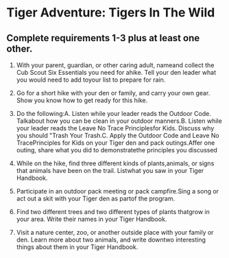 # Tiger Adventure: Tigers In The Wild

## Complete requirements 1-3 plus at least one other.

1. With your parent, guardian, or other caring adult, nameand collect the Cub Scout Six Essentials you need for ahike. Tell your den leader what you would need to add toyour list to prepare for rain.

2. Go for a short hike with your den or family, and carry your own gear. Show you know how to get ready for this hike.

3. Do the following:A. Listen while your leader reads the Outdoor Code. Talkabout how you can be clean in your outdoor manners.B. Listen while your leader reads the Leave No Trace Principlesfor Kids. Discuss why you should "Trash Your Trash.C. Apply the Outdoor Code and Leave No TracePrinciples for Kids on your Tiger den and pack outings.Affer one outing, share what you did to demonstratethe principles you discussed

4. While on the hike, find three different kinds of plants,animals, or signs that animals have been on the trail. Listwhat you saw in your Tiger Handbook.

5. Participate in an outdoor pack meeting or pack campfire.Sing a song or act out a skit with your Tiger den as partof the program.

6. Find two different trees and two different types of plants thatgrow in your area. Write their names in your Tiger Handbook.

7. Visit a nature center, zoo, or another outside place with your family or den. Learn more about two animals, and write downtwo interesting things about them in your Tiger Handbook.
